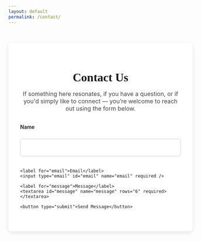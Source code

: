```yaml
---
layout: default
permalink: /contact/
---
```


<style>
  .contact-container {
    max-width: 600px;
    margin: 3rem auto;
    padding: 2rem;
    background-color: #ffffff;
    border-radius: 8px;
    box-shadow: 0 4px 12px rgba(0, 0, 0, 0.1);
  }

  .contact-container h1 {
    font-family: 'Playfair Display', serif;
    font-size: 2rem;
    margin-bottom: 1rem;
    text-align: center;
  }

  .contact-container p {
    font-size: 1rem;
    margin-bottom: 2rem;
    text-align: center;
    color: #444;
  }

  .contact-form {
    display: flex;
    flex-direction: column;
    gap: 1.2rem;
  }

  .contact-form label {
    font-weight: 600;
    margin-bottom: 0.3rem;
  }

  .contact-form input,
  .contact-form textarea {
    font-family: 'Inter', sans-serif;
    font-size: 1rem;
    padding: 0.8rem;
    border: 1px solid #ccc;
    border-radius: 6px;
    transition: border-color 0.2s;
  }

  .contact-form input:focus,
  .contact-form textarea:focus {
    border-color: #b6753a;
    outline: none;
  }

  .contact-form button {
    background-color: #1A2D41;
    color: white;
    font-size: 1rem;
    padding: 0.9rem;
    border: none;
    border-radius: 6px;
    cursor: pointer;
    transition: background-color 0.3s;
  }

  .contact-form button:hover {
    background-color: #2d4158;
  }

  @media (max-width: 600px) {
    .contact-container {
      margin: 2rem 1rem;
      padding: 1.5rem;
    }
  }
</style>

<section class="contact-container">
  <h1>Contact Us</h1>
  <p>If something here resonates, if you have a question, or if you'd simply like to connect — you’re welcome to reach out using the form below.</p>

  <form action="https://formspree.io/f/your-form-id" method="POST" class="contact-form">
    <label for="name">Name</label>
    <input type="text" id="name" name="name" required />

    <label for="email">Email</label>
    <input type="email" id="email" name="email" required />

    <label for="message">Message</label>
    <textarea id="message" name="message" rows="6" required></textarea>

    <button type="submit">Send Message</button>
  </form>
</section>
